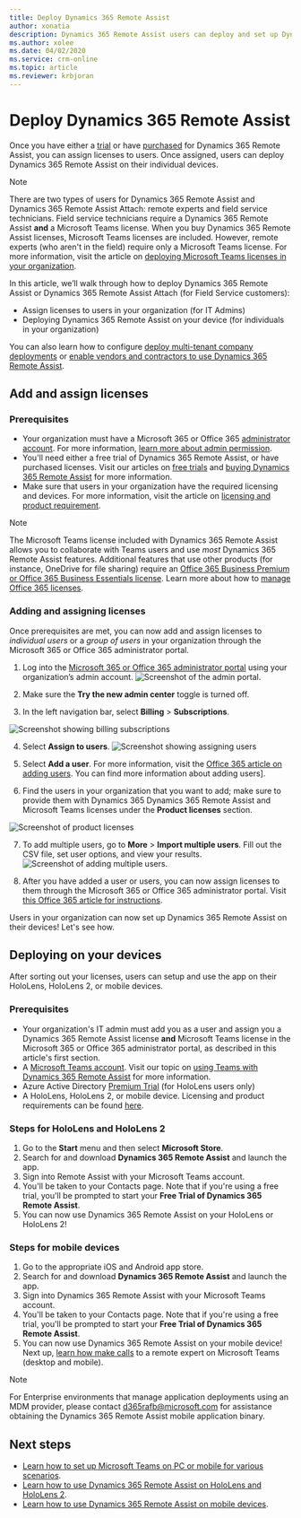 ```yaml
---
title: Deploy Dynamics 365 Remote Assist
author: xonatia
description: Dynamics 365 Remote Assist users can deploy and set up Dynamics 365 Remote Assist on their devices. 
ms.author: xolee
ms.date: 04/02/2020
ms.service: crm-online
ms.topic: article
ms.reviewer: krbjoran
---
```

# Deploy Dynamics 365 Remote Assist

Once you have either a [trial](try-remote-assist.md) or have [purchased](buy-remote-assist.md) for Dynamics 365 Remote Assist, you can assign licenses to users. Once assigned, users can deploy Dynamics 365 Remote Assist on their individual devices.

> [!Note]
> There are two types of users for Dynamics 365 Remote Assist and Dynamics 365 Remote Assist Attach: remote experts and field service technicians. Field service technicians require a Dynamics 365 Remote Assist **and** a Microsoft Teams license. When you buy Dynamics 365 Remote Assist licenses, Microsoft Teams licenses are included. However, remote experts (who aren't in the field) require only a Microsoft Teams license. For more information, visit the article on [deploying Microsoft Teams licenses in your organization](https://docs.microsoft.com/dynamics365/mixed-reality/remote-assist/use-microsoft-teams-with-remote-assist).

In this article, we’ll walk through how to deploy Dynamics 365 Remote Assist or Dynamics 365 Remote Assist Attach (for Field Service customers): 
-	Assign licenses to users in your organization (for IT Admins)
-	Deploying Dynamics 365 Remote Assist on your device (for individuals in your organization) 

You can also learn how to configure [deploy multi-tenant company deployments](multi-tenant-deployment.md) or [enable vendors and contractors to use Dynamics 365 Remote Assist](vendor-use-RA.md).

## Add and assign licenses

### Prerequisites

- Your organization must have a Microsoft 365 or Office 365 [administrator account](https://www.microsoft.com/microsoft-365/business/office-365-administration). For more information, [learn more about admin permission](https://docs.microsoft.com/office365/admin/admin-overview/admin-overview?redirectSourcePath=%252farticle%252foffice-365-admin-overview-c7228a3e-061f-4575-b1ef-adf1d1669870&view=o365-worldwide). 
- You'll need either a free trial of Dynamics 365 Remote Assist, or have purchased licenses. Visit our articles on [free trials](try-remote-assist.md) and [buying Dynamics 365 Remote Assist](buy-remote-assist.md) for more information.
- Make sure that users in your organization have the required licensing and devices. For more information, visit the article on [licensing and product requirement](https://docs.microsoft.com/dynamics365/mixed-reality/remote-assist/requirements).

>[!Note] 
> The Microsoft Teams license included with Dynamics 365 Remote Assist allows you to collaborate with Teams users and use *most* Dynamics 365 Remote Assist features. Additional features that use other products (for instance, OneDrive for file sharing) require an [Office 365 Business Premium or Office 365 Business Essentials license](https://products.office.com/compare-all-microsoft-office-products?&activetab=tab:primaryr2). Learn more about how to [manage Office 365 licenses](https://docs.microsoft.com/microsoft-365/commerce/licenses/buy-licenses?view=o365-worldwide).

### Adding and assigning licenses

Once prerequisites are met, you can now add and assign licenses to *individual users* or a *group of users* in your organization through the Microsoft 365 or Office 365 administrator portal. 

1.	Log into the [Microsoft 365 or Office 365 administrator portal](https://www.microsoft.com/microsoft-365/business/office-365-administration ) using your organization’s admin account.
![Screenshot of the admin portal.](./media/buy_1.png "Admin Portal")

2.	Make sure the **Try the new admin center** toggle is turned off.

3.	In the left navigation bar, select **Billing** > **Subscriptions**. 

![Screenshot showing billing subscriptions](./media/deploy_3.png "Billing subscriptions")

4.	Select **Assign to users**. 
![Screenshot showing assigning users](./media/deploy_4.png "Assign users")

1. Select **Add a user**. For more information, visit the [Office 365 article on adding users](https://docs.microsoft.com/office365/admin/add-users/add-users?view=o365-worldwide). You can find more information about adding users].

6.	Find the users in your organization that you want to add; make sure to provide them with Dynamics 365 Dynamics 365 Remote Assist and Microsoft Teams licenses under the **Product licenses** section. 

![Screenshot of product licenses](./media/deploy_6.png "Product licenses")

7. To add multiple users, go to **More** > **Import multiple users**. Fill out the CSV file, set user options, and view your results. 
![Screenshot of adding multiple users.](./media/deploy_7.png "Add multiple users")

8.	After you have added a user or users, you can now assign licenses to them through the Microsoft 365 or Office 365 administrator portal. Visit [this Office 365 article for instructions](https://docs.microsoft.com/office365/admin/manage/assign-licenses-to-users?view=o365-worldwide).

Users in your organization can now set up Dynamics 365 Remote Assist on their devices! Let's see how. 


## Deploying on your devices

After sorting out your licenses, users can setup and use the app on their HoloLens, HoloLens 2, or mobile devices. 

### Prerequisites

- Your organization's IT admin must add you as a user and assign you a Dynamics 365 Remote Assist license **and** Microsoft Teams license in the Microsoft 365 or Office 365 administrator portal, as described in this article's first section. 
- A [Microsoft Teams account](https://teams.microsoft.com/start). Visit our topic on [using Teams with Dynamics 365 Remote Assist](https://docs.microsoft.com/dynamics365/mixed-reality/remote-assist/use-microsoft-teams-with-remote-assist) for more information. 
- Azure Active Directory [Premium Trial](https://azure.microsoft.com/trial/get-started-active-directory/) (for HoloLens users only)
- A HoloLens, HoloLens 2, or mobile device. Licensing and product requirements can be found [here](https://docs.microsoft.com/dynamics365/mixed-reality/remote-assist/requirements).



### Steps for HoloLens and HoloLens 2
1.	Go to the **Start** menu and then select **Microsoft Store**. 
2.	Search for and download **Dynamics 365 Remote Assist** and launch the app.
3.	Sign into Remote Assist with your Microsoft Teams account. 
4.	You'll be taken to your Contacts page. Note that if you're using a free trial, you'll be prompted to start your **Free Trial of Dynamics 365 Remote Assist**. 
5.	You can now use Dynamics 365 Remote Assist on your HoloLens or HoloLens 2! 

### Steps for mobile devices
1.	Go to the appropriate iOS and Android app store.
2.	Search for and download **Dynamics 365 Remote Assist** and launch the app.
3.	Sign into Dynamics 365 Remote Assist with your Microsoft Teams account. 
4.	You'll be taken to your Contacts page. Note that if you're using a free trial, you'll be prompted to start your **Free Trial of Dynamics 365 Remote Assist**.
5.	You can now use Dynamics 365 Remote Assist on your mobile device! Next up, [learn how make calls](mobile-app/making-calls-with-ar.md) to a remote expert on Microsoft Teams (desktop and mobile). 

>[!Note]
> For Enterprise environments that manage application deployments using an MDM provider, please contact d365rafb@microsoft.com for assistance obtaining the Dynamics 365 Remote Assist mobile application binary.

## Next steps
- [Learn how to set up Microsoft Teams on PC or mobile for various scenarios](set-up-teams.md).
- [Learn how to use Dynamics 365 Remote Assist on HoloLens and HoloLens 2](overview-hololens.md). 
- [Learn how to use Dynamics 365 Remote Assist on mobile devices](mobile-app/remote-assist-mobile-overview.md). 
